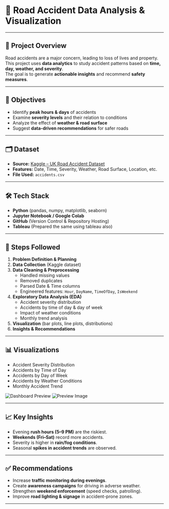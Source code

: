 # 🚦 Road Accident Data Analysis & Visualization

---

## 📌 Project Overview
Road accidents are a major concern, leading to loss of lives and property.  
This project uses **data analytics** to study accident patterns based on **time, day, weather, and severity**.  
The goal is to generate **actionable insights** and recommend **safety measures**.

---

## 🎯 Objectives
- Identify **peak hours & days** of accidents  
- Examine **severity levels** and their relation to conditions  
- Analyze the effect of **weather & road surface**  
- Suggest **data-driven recommendations** for safer roads  

---

## 🗂️ Dataset
- **Source:** [Kaggle – UK Road Accident Dataset](https://www.kaggle.com/)  
- **Features:** Date, Time, Severity, Weather, Road Surface, Location, etc.  
- **File Used:** `accidents.csv`

---

## 🛠️ Tech Stack
- **Python** (pandas, numpy, matplotlib, seaborn)  
- **Jupyter Notebook / Google Colab**  
- **GitHub** (Version Control & Repository Hosting)
- **Tableau** (Prepared the same using tableau also) 

---

## 🔎 Steps Followed
1. **Problem Definition & Planning**  
2. **Data Collection** (Kaggle dataset)  
3. **Data Cleaning & Preprocessing**  
   - Handled missing values  
   - Removed duplicates  
   - Parsed Date & Time columns  
   - Engineered features: `Hour`, `DayName`, `TimeOfDay`, `IsWeekend`  
4. **Exploratory Data Analysis (EDA)**  
   - Accident severity distribution  
   - Accidents by time of day & day of week  
   - Impact of weather conditions  
   - Monthly trend analysis  
5. **Visualization** (bar plots, line plots, distributions)  
6. **Insights & Recommendations**  

---

## 📊 Visualizations
- Accident Severity Distribution  
- Accidents by Time of Day  
- Accidents by Day of Week  
- Accidents by Weather Conditions  
- Monthly Accident Trend  

![Dashboard Preview](https://drive.google.com/uc?export=view&id=1AJRkH0ISGJ7Su08MJTu_6ZQxqD-dE4nl)
![Preview Image](https://drive.google.com/uc?export=view&id=1YsQrBFXtzgd5ai3Ta9TIW9OyPMAS33ij)



---

## 📈 Key Insights
- Evening **rush hours (5–9 PM)** are the riskiest.  
- **Weekends (Fri–Sat)** record more accidents.  
- Severity is higher in **rain/fog conditions**.  
- Seasonal **spikes in accident trends** are observed.  

---

## ✅ Recommendations
- Increase **traffic monitoring during evenings**.  
- Create **awareness campaigns** for driving in adverse weather.  
- Strengthen **weekend enforcement** (speed checks, patrolling).  
- Improve **road lighting & signage** in accident-prone zones.  

---
